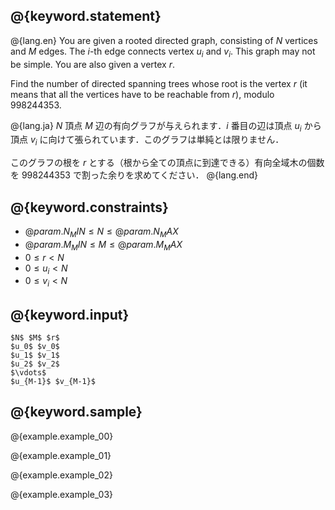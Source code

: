 ## @{keyword.statement}

@{lang.en}
You are given a rooted directed graph, consisting of $N$ vertices and $M$ edges. The $i$-th edge connects vertex $u_i$ and $v_i$. This graph may not be simple.
You are also given a vertex $r$. 

Find the number of directed spanning trees whose root is the vertex $r$ (it means that all the vertices have to be reachable from $r$), modulo $998244353$. 

@{lang.ja}
$N$ 頂点 $M$ 辺の有向グラフが与えられます．$i$ 番目の辺は頂点 $u_i$ から頂点 $v_i$ に向けて張られています．このグラフは単純とは限りません．

このグラフの根を $r$ とする（根から全ての頂点に到達できる）有向全域木の個数を $998244353$ で割った余りを求めてください．
@{lang.end}

## @{keyword.constraints}

- $@{param.N_MIN} \leq N \leq @{param.N_MAX}$
- $@{param.M_MIN} \leq M \leq @{param.M_MAX}$
- $0 \leq r \lt N$
- $0 \leq u_i \lt N$
- $0 \leq v_i \lt N$


## @{keyword.input}

```
$N$ $M$ $r$
$u_0$ $v_0$
$u_1$ $v_1$
$u_2$ $v_2$
$\vdots$
$u_{M-1}$ $v_{M-1}$
```

## @{keyword.sample}

@{example.example_00}

@{example.example_01}

@{example.example_02}

@{example.example_03}
